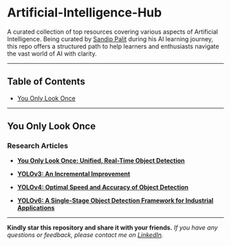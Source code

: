 # Artificial-Intelligence-Hub
A curated collection of top resources covering various aspects of Artificial Intelligence. Being curated by [Sandip Palit](https://www.linkedin.com/in/sandip-palit/) during his AI learning journey, this repo offers a structured path to help learners and enthusiasts navigate the vast world of AI with clarity.

---

## Table of Contents

- [You Only Look Once](#you-only-look-once)

---

## You Only Look Once

### Research Articles

* [**You Only Look Once: Unified, Real-Time Object Detection**](https://arxiv.org/pdf/1506.02640)

* [**YOLOv3: An Incremental Improvement**](https://arxiv.org/pdf/1804.02767)

* [**YOLOv4: Optimal Speed and Accuracy of Object Detection**](https://arxiv.org/pdf/2004.10934)

* [**YOLOv6: A Single-Stage Object Detection Framework for Industrial Applications**](https://arxiv.org/pdf/2209.02976) 


---

**Kindly star this repository and share it with your friends.**
_If you have any questions or feedback, please contact me on [LinkedIn](https://www.linkedin.com/in/sandip-palit/)._
